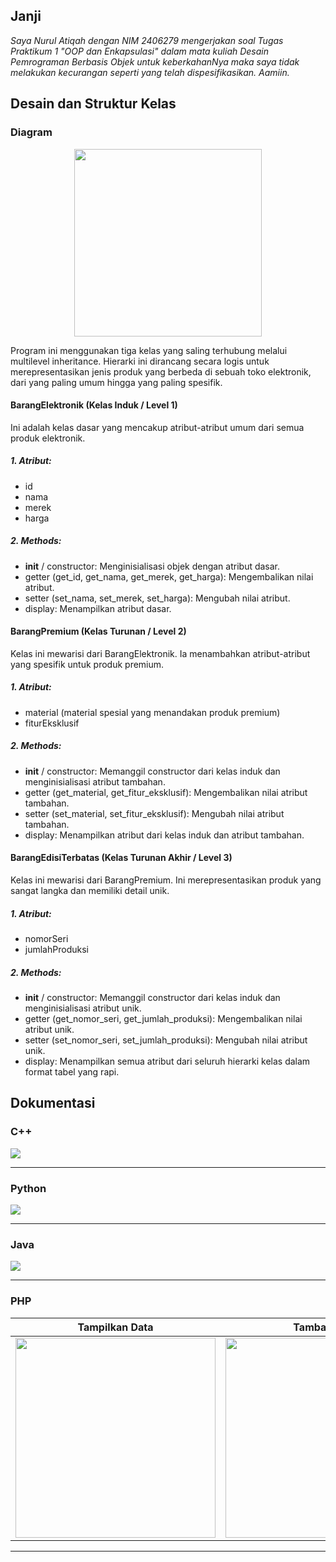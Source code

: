 ## Janji
_Saya Nurul Atiqah dengan NIM 2406279 mengerjakan soal Tugas Praktikum 1 "OOP dan Enkapsulasi" dalam mata kuliah Desain Pemrograman Berbasis Objek untuk keberkahanNya maka saya tidak melakukan kecurangan seperti yang telah dispesifikasikan. Aamiin._

## Desain dan Struktur Kelas
### Diagram
<p align="center">
  <img src="diagram.png" width="300">
</p>
Program ini menggunakan tiga kelas yang saling terhubung melalui multilevel inheritance. Hierarki ini dirancang secara logis untuk merepresentasikan jenis produk yang berbeda di sebuah toko elektronik, dari yang paling umum hingga yang paling spesifik.

#### **BarangElektronik** (Kelas Induk / Level 1)

Ini adalah kelas dasar yang mencakup atribut-atribut umum dari semua produk elektronik.
##### 1. Atribut: 
- id
- nama
- merek
- harga
##### 2. Methods:
- __init__ / constructor: Menginisialisasi objek dengan atribut dasar.
- getter (get_id, get_nama, get_merek, get_harga): Mengembalikan nilai atribut.
- setter (set_nama, set_merek, set_harga): Mengubah nilai atribut.
- display: Menampilkan atribut dasar.

#### **BarangPremium** (Kelas Turunan / Level 2)

Kelas ini mewarisi dari BarangElektronik. Ia menambahkan atribut-atribut yang spesifik untuk produk premium.
##### 1. Atribut: 
- material (material spesial yang menandakan produk premium)
- fiturEksklusif
##### 2. Methods:
- __init__ / constructor: Memanggil constructor dari kelas induk dan menginisialisasi atribut tambahan.
- getter (get_material, get_fitur_eksklusif): Mengembalikan nilai atribut tambahan.
- setter (set_material, set_fitur_eksklusif): Mengubah nilai atribut tambahan.
- display: Menampilkan atribut dari kelas induk dan atribut tambahan.

#### **BarangEdisiTerbatas** (Kelas Turunan Akhir / Level 3)

Kelas ini mewarisi dari BarangPremium. Ini merepresentasikan produk yang sangat langka dan memiliki detail unik.
##### 1. Atribut: 
- nomorSeri
- jumlahProduksi
##### 2. Methods:
- __init__ / constructor: Memanggil constructor dari kelas induk dan menginisialisasi atribut unik.
- getter (get_nomor_seri, get_jumlah_produksi): Mengembalikan nilai atribut unik.
- setter (set_nomor_seri, set_jumlah_produksi): Mengubah nilai atribut unik.
- display: Menampilkan semua atribut dari seluruh hierarki kelas dalam format tabel yang rapi.



## Dokumentasi

### C++
 <img src="cpp/dokum/add-and-show.png">

---

### Python

<img src="python/dokum/add-and-show.png">

---

### Java

<img src="java/dokum/add-and-show.png">

---

### PHP

| Tampilkan Data | Tambah Data | Sesudah Tambah Data |
|-------------|----------------|-----------|
| <img src="php/dokum/show.png" width="320"> | <img src="php/dokum/add-1.png" width="320"> | <img src="php/dokum/add-2.png" width="320"> |

---
